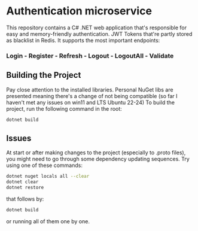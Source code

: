 # Authentication microservice

This repository contains a C# .NET web application that's responsible for easy and memory-friendly authentication. JWT Tokens that're partly stored as blacklist in Redis. It supports the most important endpoints:
### Login - Register - Refresh - Logout - LogoutAll - Validate


## Building the Project

Pay close attention to the installed libraries. Personal NuGet libs are presented meaning there's a change of not being compatible (so far I haven't met any issues on win11 and LTS Ubuntu 22-24)
To build the project, run the following command in the root:

```bash
dotnet build
```
## Issues

At start or after making changes to the project (especially to .proto files), you might need to go through some dependency updating sequences.
Try using one of these commands:

```bash
dotnet nuget locals all --clear
dotnet clear
dotnet restore
```
that follows by:

```bash
dotnet build
```
or running all of them one by one.
